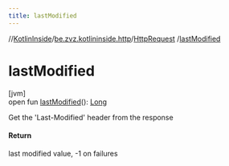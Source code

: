 ```yaml
---
title: lastModified
---
```

//[KotlinInside](../../../index.html)/[be.zvz.kotlininside.http](../index.html)/[HttpRequest](index.html)
/[lastModified](last-modified.html)

# lastModified

[jvm]\
open
fun [lastModified](last-modified.html)(): [Long](https://kotlinlang.org/api/latest/jvm/stdlib/kotlin/-long/index.html)

Get the 'Last-Modified' header from the response

#### Return

last modified value, -1 on failures




